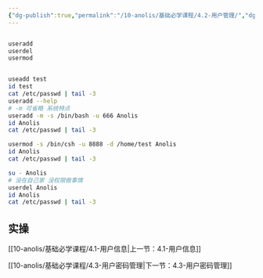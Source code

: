 ```yaml
---
{"dg-publish":true,"permalink":"/10-anolis/基础必学课程/4.2-用户管理/","dgPassFrontmatter":true}
---
```



```bash

useradd 
userdel
usermod


useadd test
id test
cat /etc/passwd | tail -3
useradd --help
# -m 可省略 系统特点
useradd -m -s /bin/bash -u 666 Anolis
id Anolis
cat /etc/passwd | tail -3

usermod -s /bin/csh -u 8888 -d /home/test Anolis
id Anolis
cat /etc/passwd | tail -3

su - Anolis
# 没在自己家 没权限做事情
userdel Anolis
id Anolis
cat /etc/passwd | tail -3

```

## 实操

[[10-anolis/基础必学课程/4.1-用户信息\|上一节：4.1-用户信息]]

[[10-anolis/基础必学课程/4.3-用户密码管理\|下一节：4.3-用户密码管理]]

